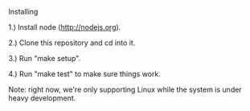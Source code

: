 Installing

1.) Install node (http://nodejs.org).

2.) Clone this repository and cd into it.

3.) Run "make setup".

4.) Run "make test" to make sure things work.

Note: right now, we're only supporting Linux while the system is under heavy development.
